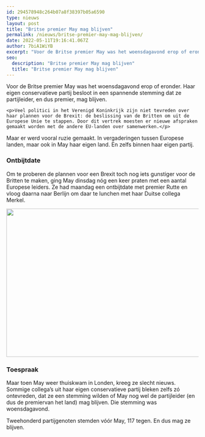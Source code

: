 ```yaml
---
id: 294578948c264b07a8f38397b05a6590
type: nieuws
layout: post
title: "Britse premier May mag blijven"
permalink: /nieuws/britse-premier-may-mag-blijven/
date: 2022-05-11T19:16:41.067Z
author: 7biA1WiYB
excerpt: "Voor de Britse premier May was het woensdagavond erop of eronder. Haar eigen conservatieve partij besloot in een spannende stemming dat ze partijleider, en dus premier, mag blijven.   "
seo:
  description: "Britse premier May mag blijven"
  title: "Britse premier May mag blijven"
---
```

Voor de Britse premier May was het woensdagavond erop of eronder. Haar eigen conservatieve partij besloot in een spannende stemming dat ze partijleider, en dus premier, mag blijven.   

    <p>Veel politici in het Verenigd Koninkrijk zijn niet tevreden over haar plannen voor de Brexit: de beslissing van de Britten om uit de  Europese Unie te stappen. Door dit vertrek moesten er nieuwe afspraken gemaakt worden met de andere EU-landen over samenwerken.</p>
<p>Maar er werd vooral ruzie gemaakt. In vergaderingen tussen Europese landen, maar ook in May haar eigen land. En zelfs binnen haar eigen partij.</p>
<h3>Ontbijtdate</h3>
<p>Om te proberen de plannen voor een Brexit toch nog iets gunstiger voor de Britten te maken, ging May dinsdag nóg een keer praten met een aantal Europese leiders. Ze had maandag een ontbijtdate met premier Rutte en vloog daarna naar Berlijn om daar te lunchen met haar Duitse collega Merkel.</p>
<p><div class="media media-element-container media-default"><div id="file-535593" class="file file-image file-image-jpeg">

        
  
  <div class="content">
    <img height="2492" width="3609" style="height: 387px; width: 560px;" class="media-element file-default" data-delta="1" src="https://7dagen.netlify.app/sites/default/files/ANP-67320156.jpg" alt="">  </div>

  
</div>
</div>
<h3>Toespraak</h3>
<p>Maar toen May weer thuiskwam in Londen, kreeg ze slecht nieuws. Sommige collega’s uit haar eigen conservatieve partij bleken zelfs zó ontevreden, dat ze een stemming wilden of May nog wel de partijleider (en dus de premiervan het land) mag blijven. Die stemming was woensdagavond. </p>
<p>Tweehonderd partijgenoten stemden vóór May, 117 tegen. En dus mag ze blijven.</p>  
